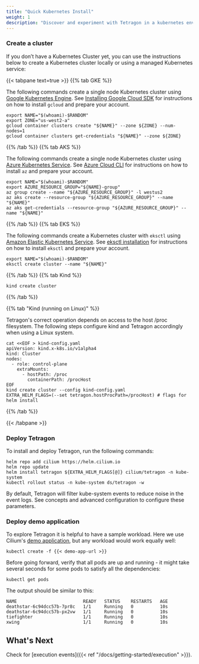 ```yaml
---
title: "Quick Kubernetes Install"
weight: 1
description: "Discover and experiment with Tetragon in a kubernetes environment"
---
```


### Create a cluster

If you don’t have a Kubernetes Cluster yet, you can use the instructions below
to create a Kubernetes cluster locally or using a managed Kubernetes service:

{{< tabpane text=true >}}
{{% tab GKE %}}

The following commands create a single node Kubernetes cluster using [Google
Kubernetes Engine](https://cloud.google.com/kubernetes-engine). See
[Installing Google Cloud SDK](https://cloud.google.com/sdk/install) for
instructions on how to install `gcloud` and prepare your account.

```shell
export NAME="$(whoami)-$RANDOM"
export ZONE="us-west2-a"
gcloud container clusters create "${NAME}" --zone ${ZONE} --num-nodes=1
gcloud container clusters get-credentials "${NAME}" --zone ${ZONE}
```
{{% /tab %}}
{{% tab AKS %}}

The following commands create a single node Kubernetes cluster using [Azure
Kubernetes Service](https://docs.microsoft.com/en-us/azure/aks/). See
[Azure Cloud CLI](https://docs.microsoft.com/en-us/cli/azure/install-azure-cli?view=azure-cli-latest)
for instructions on how to install `az` and prepare your account.

```shell
export NAME="$(whoami)-$RANDOM"
export AZURE_RESOURCE_GROUP="${NAME}-group"
az group create --name "${AZURE_RESOURCE_GROUP}" -l westus2
az aks create --resource-group "${AZURE_RESOURCE_GROUP}" --name "${NAME}"
az aks get-credentials --resource-group "${AZURE_RESOURCE_GROUP}" --name "${NAME}"
```
{{% /tab %}}
{{% tab EKS %}}

The following commands create a Kubernetes cluster with `eksctl` using [Amazon Elastic
Kubernetes Service](https://aws.amazon.com/eks/). See [eksctl installation](https://github.com/eksctl-io/eksctl#installation)
for instructions on how to install `eksctl` and prepare your account.

```shell
export NAME="$(whoami)-$RANDOM"
eksctl create cluster --name "${NAME}"
```
{{% /tab %}}
{{% tab Kind %}}

```shell
kind create cluster
```
{{% /tab %}}

{{% tab "Kind (running on Linux)" %}}

Tetragon's correct operation depends on access to the host /proc filesystem. The following steps
configure kind and Tetragon accordingly when using a Linux system.

```shell
cat <<EOF > kind-config.yaml
apiVersion: kind.x-k8s.io/v1alpha4
kind: Cluster
nodes:
  - role: control-plane
    extraMounts:
      - hostPath: /proc
        containerPath: /procHost
EOF
kind create cluster --config kind-config.yaml
EXTRA_HELM_FLAGS=(--set tetragon.hostProcPath=/procHost) # flags for helm install
```
{{% /tab %}}

{{< /tabpane >}}

### Deploy Tetragon

To install and deploy Tetragon, run the following commands:

```shell
helm repo add cilium https://helm.cilium.io
helm repo update
helm install tetragon ${EXTRA_HELM_FLAGS[@]} cilium/tetragon -n kube-system
kubectl rollout status -n kube-system ds/tetragon -w
```

By default, Tetragon will filter kube-system events to reduce noise in the
event logs. See concepts and advanced configuration to configure these
parameters.

### Deploy demo application

To explore Tetragon it is helpful to have a sample workload. Here we use Cilium's
[demo application](https://docs.cilium.io/en/stable/gettingstarted/demo/),
but any workload would work equally well:

```shell
kubectl create -f {{< demo-app-url >}}
```

Before going forward, verify that all pods are up and running - it might take
several seconds for some pods to satisfy all the dependencies:

```shell
kubectl get pods
```

The output should be similar to this:

```
NAME                         READY   STATUS    RESTARTS   AGE
deathstar-6c94dcc57b-7pr8c   1/1     Running   0          10s
deathstar-6c94dcc57b-px2vw   1/1     Running   0          10s
tiefighter                   1/1     Running   0          10s
xwing                        1/1     Running   0          10s
```

## What's Next

Check for [execution events]({{< ref "/docs/getting-started/execution" >}}).
